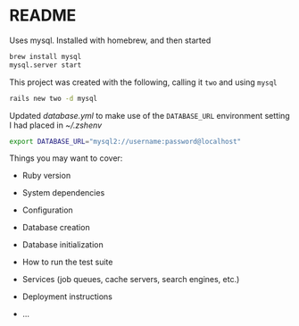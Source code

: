 # README

Uses mysql. Installed with homebrew, and then started

```bash
brew install mysql
mysql.server start
```

This project was created with the following, calling it `two` and using `mysql`

```bash
rails new two -d mysql
```

Updated _database.yml_ to make use of the `DATABASE_URL` environment setting I had placed in _~/.zshenv_

```bash
export DATABASE_URL="mysql2://username:password@localhost"
```

Things you may want to cover:

- Ruby version

- System dependencies

- Configuration

- Database creation

- Database initialization

- How to run the test suite

- Services (job queues, cache servers, search engines, etc.)

- Deployment instructions

- ...

```

```
